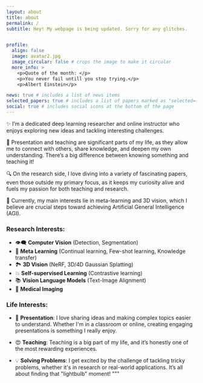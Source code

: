 ```yaml
---
layout: about
title: about
permalink: /
subtitle: Hey! My webpage is being updated. Sorry for any glitches.


profile:
  align: false
  image: avatar2.jpg
  image_circular: false # crops the image to make it circular
  more_info: >
    <p>Quote of the month: </p>
    <p>You never fail untill you stop trying.</p>
    <p>Albert Einstein</p>

news: true # includes a list of news items
selected_papers: true # includes a list of papers marked as "selected={true}"
social: true # includes social icons at the bottom of the page
---
```


✨ I’m a dedicated deep learning researcher and online instructor who enjoys exploring new ideas and tackling interesting challenges. 

🎈 Presentation and teaching are significant parts of my life, as they allow me to connect with others, share knowledge, and deepen my own understanding. 
There’s a big difference between knowing something and teaching it! 

🔍 On the research side, I love diving into a variety of fascinating papers, even those outside my primary focus, as it keeps my curiosity alive and fuels my passion for both teaching and research. 

🤖 Currently, my main interests lie in meta-learning and 3D vision, which I believe are crucial steps toward achieving Artificial General Intelligence (AGI). 


### Research Interests:

- 👁‍🗨 **Computer Vision** (Detection, Segmentation)
- 🤖 **Meta Learning** (Continual learning, Few-shot learning, Knowledge transfer)
- 🏞️ **3D Vision** (NeRF, 3D/4D Gaussian Splatting)
- 💥 **Self-supervised Learning** (Contrastive learning)
- 📚 **Vision Language Models** (Text-Image Alignment)
- 🏥 **Medical Imaging**

### Life Interests:

- 🎤 **Presentation**: I love sharing ideas and making complex topics easier to understand. Whether I'm in a classroom or online, creating engaging presentations is something I really enjoy.

- 😍 **Teaching**: Teaching is a big part of my life, and it’s honestly one of the most rewarding experiences.

- 💡 **Solving Problems**: I get excited by the challenge of tackling tricky problems, whether it's in research or real-world applications. It’s all about finding that "lightbulb" moment!
"""
